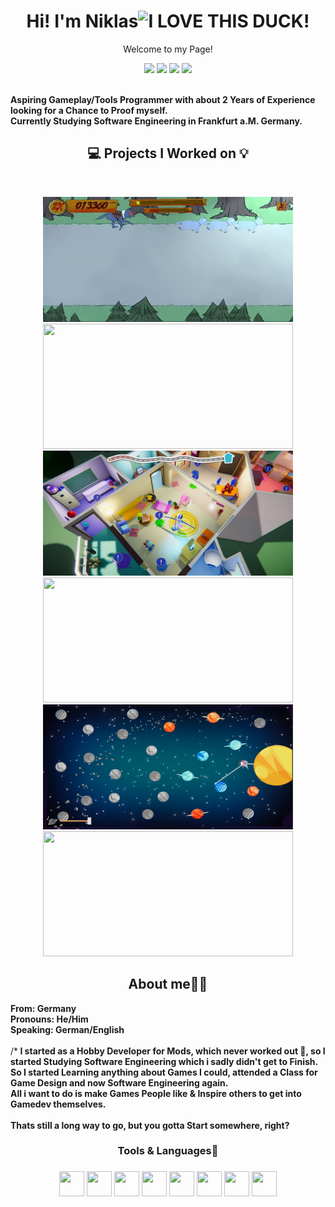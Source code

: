 <p>
    <h1 align="center">Hi! I'm Niklas<img src="https://drive.google.com/uc?export=view&id=1Q44OP2RlaMQsM9oEzcc0hRmT4v8b5ycN" width="40" title="I LOVE THIS DUCK!"></h1>
</p>

<p align="center">Welcome to my Page!</p>

<p align="center">
    <a href="https://www.linkedin.com/in/niklasschmiedel/" alt="LinkedIn">
        <img src="https://img.shields.io/badge/-LinkedIn-0A66C2?style=for-the-badge&logo=linkedin" /></a>
    <a href="https://descus.itch.io" alt="ItchIO">
        <img src="https://img.shields.io/badge/-Itch.io-FA5C5C?style=for-the-badge&logo=itchdotio&logoColor=white" /></a>
   <a href="https://descus.itch.io" alt="Portfolio">
        <img src="https://img.shields.io/badge/-Portfolio-68BC71?style=for-the-badge&logo=data:image/png;base64,iVBORw0KGgoAAAANSUhEUgAAAB4AAAAeCAYAAAA7MK6iAAAABmJLR0QA/wD/AP+gvaeTAAABIUlEQVRIie2UPU7DQBCFv0kMFKnoEVUkoKGDKhIt4gb0CC6FuAASDSegpeEA0BAnbUokQOJRJBGLccjsOrZA8uvWqzff/OwYWv1VSTqRNNSXniUdNwHO9VPDKgGLlaxa3zpjYSXAVrV+LFVuZttFsGqGAmBmBpAl+h+AS2AdOAUOkzOJmNWtpG7gyyRde81VwPsl3n4sOGXGPTN7KYDXgDePeT7jjhMWalDy7SghzlQRrX6S1A98O5Iem2g1wCtwF1S74TXOW/2v9vgeuAIms/MmcAYcJGXiHNGNgh0OvNnszj3jWPDeL4nvxoBjZ9w1s48F4A7wzpIVTdrjRdDgzv1Aox6Xsysupfy5Vg4eNcDLy8AXwLhG6Ag4rzF+q1ZTfQLRWH2uDUgVBwAAAABJRU5ErkJggg=="/></a>
    <a href="https://twitter.com/Descus1" alt="Twitter">
        <img src="https://img.shields.io/badge/-Twitter-1DA1F2?style=for-the-badge&logo=twitter&logoColor=white" /></a>
</p>
<br />
<b align="left" >
    Aspiring Gameplay/Tools Programmer with about 2 Years of Experience looking for a Chance to Proof myself. <br>
    Currently Studying Software Engineering in Frankfurt a.M. Germany.
</b>
<br />

<h2 align="center">💻 Projects I Worked on 💡</h2>
<br />

<p align="center">
    <div align="center">
        <img width="400" height="200" src="https://github.com/Descus/Descus/blob/main/Fabeled.png?raw=true" />
        <a href="https://github.com/Descus/Fabeled-Carnage">
            <img align="" width="400" height="200" src="https://github-readme-stats.vercel.app/api/pin/?username=descus&repo=fabeled-carnage&theme=tokyonight" />
        </a>
    </div>
    <div align="center">
        <img width="400" height="200" src="https://github.com/Descus/Descus/blob/main/MonsterWG.jpg?raw=true" />
        <a href="https://github.com/Descus/MonsterWG">
            <img align="" width="400" height="200" src="https://github-readme-stats.vercel.app/api/pin/?username=Descus&repo=MonsterWG&theme=tokyonight" />
        </a>
    </div>
    <div align="center">
        <img width="400" height="200" src="https://github.com/Descus/Descus/blob/main/Sunsmashers.png" />
        <a href="https://github.com/Jammers-Inc/SunSmashers">
            <img align="" width="400" height="200" src="https://github-readme-stats.vercel.app/api/pin/?username=Jammers-Inc&repo=SunSmashers&theme=tokyonight" />
        </a>
    </div>  
</p>
<h2 align="center">About me🙋‍♂️</h2>
<b align="center">
    From: Germany <br>
    Pronouns: He/Him <br>
    Speaking: German/English
</b>
<br><br>
    /*<b align="left" >
        I started as a Hobby Developer for Mods, which never worked out 😬, so I started Studying Software Engineering which i sadly didn't get to Finish.<br>
        So I started Learning anything about Games I could, attended a Class for Game Design and now Software Engineering again.<br>
        All i want to do is make Games People like & Inspire others to get into Gamedev themselves.<br> <br>
        Thats still a long way to go, but you gotta Start somewhere, right?
    </b>
<h3 align="center">Tools & Languages🔧<h3>
    <p align="center">
        <img src="https://cdn.jsdelivr.net/gh/devicons/devicon/icons/cplusplus/cplusplus-original.svg" width="40" height="40"/>
        <img src="https://cdn.jsdelivr.net/gh/devicons/devicon/icons/csharp/csharp-original.svg" width="40" height="40" />
        <img src="https://cdn.jsdelivr.net/gh/devicons/devicon/icons/java/java-original.svg" width="40" height="40"/>
        <img src="https://cdn.jsdelivr.net/gh/devicons/devicon/icons/python/python-original.svg" width="40" height="40"/>
        <img src="https://cdn.jsdelivr.net/gh/devicons/devicon/icons/lua/lua-original.svg" width="40" height="40"/>
        <img src="https://cdn.jsdelivr.net/gh/devicons/devicon/icons/git/git-original.svg" width="40" height="40"/>
        <img src="https://cdn.jsdelivr.net/gh/devicons/devicon/icons/visualstudio/visualstudio-plain.svg" width="40" height="40"/>
        <img src="https://cdn.jsdelivr.net/gh/devicons/devicon/icons/intellij/intellij-original.svg" width="40" height="40"/> 
    </p>
